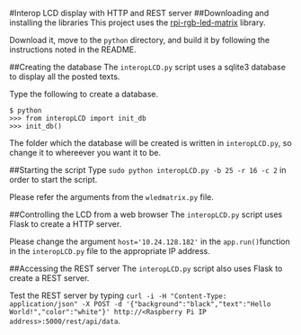 #Interop LCD display with HTTP and REST server
##Downloading and installing the libraries
This project uses the [rpi-rgb-led-matrix](https://github.com/hzeller/rpi-rgb-led-matrix) library.

Download it, move to the `python` directory, and build it by following the instructions noted in the README.

##Creating the database
The `interopLCD.py` script uses a sqlite3 database to display all the posted texts.

Type the following to create a database.
```
$ python
>>> from interopLCD import init_db
>>> init_db()
```
The folder which the database will be created is written in `interopLCD.py`, so change it to whereever you want it to be.

##Starting the script
Type `sudo python interopLCD.py -b 25 -r 16 -c 2` in order to start the script.

Please refer the arguments from the `wledmatrix.py` file.

##Controlling the LCD from a web browser
The `interopLCD.py` script uses Flask to create a HTTP server.

Please change the argument `host='10.24.128.182'` in the `app.run()`function in the `interopLCD.py` file to the appropriate IP address.

##Accessing the REST server
The `interopLCD.py` script also uses Flask to create a REST server.

Test the REST server by typing `curl -i -H "Content-Type: application/json" -X POST -d '{"background":"black","text":"Hello World!","color":"white"}' http://<Raspberry Pi IP address>:5000/rest/api/data`.

